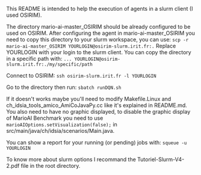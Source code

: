 This README is intended to help the execution of agents in a slurm client (I used OSIRIM).

The directory mario-ai-master_OSIRIM should be already configured to be used on OSIRIM.
After configuring the agent in mario-ai-master_OSIRIM you need to copy this directory to your slurm workspace, you can use:
```scp -r mario-ai-master_OSIRIM YOURLOGIN@osirim-slurm.irit.fr:.```
Replace YOURLOGIN with your login to the slurm client. You can copy the directory in a specific path with:
```... YOURLOGIN@osirim-slurm.irit.fr:./my/specific/path```

Connect to OSIRIM:
```ssh osirim-slurm.irit.fr -l YOURLOGIN```

Go to the directory then run:
```sbatch runDQN.sh```

If it doesn't works maybe you'll need to modify Makefile.Linux and ch_idsia_tools_amico_AmiCoJavaPy.cc like it's explained in README.md.
You also need to have no graphic displayed, to disable the graphic display of MarioAI Benchmark you need to use `marioAIOptions.setVisualization(false);` in src/main/java/ch/idsia/scenarios/Main.java.

You can show a report for your running (or pending) jobs with:
```squeue -u YOURLOGIN```

To know more about slurm options I recommand the Tutoriel-Slurm-V4-2.pdf file in the root directory.
